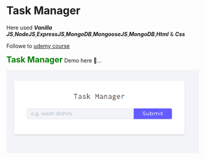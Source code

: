 # Task Manager

Here used _**Vanilla JS**_,_**NodeJS**_,_**ExpressJS**_,_**MongoDB**_,_**MongooseJS**_,_**MongoDB**_,_**Html**_ & _**Css**_

Followe to [udemy course](www.udemy.com)

<p> <strong style="font-size:16pt;color:green">Task Manager</strong> Demo here  🤨...
</p>

![task manager](public/task_manager.png 'Task Manager')
